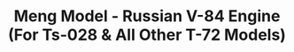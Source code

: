 ---
layout: product
title: "Meng Model - Russian V-84 Engine (For Ts-028 & All Other T-72 Models)"
price: "TBA" 
desc: "N/A"
img_path: "/assets/img/MM-SPS-028.jpg"
brand: "N/A"
available: false
special_offer: false
new: false
soon: false
cat: "010000"
subcat: "011000"
subsubcat: "0N/A"
sifra: "MM-SPS-028"
---